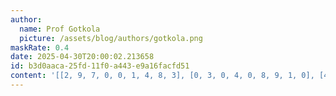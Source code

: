 ```yaml
---
author:
  name: Prof Gotkola
  picture: /assets/blog/authors/gotkola.png
maskRate: 0.4
date: 2025-04-30T20:00:02.213658
id: b3d0aaca-25fd-11f0-a443-e9a16facfd51
content: '[[2, 9, 7, 0, 0, 1, 4, 8, 3], [0, 3, 0, 4, 0, 8, 9, 1, 0], [4, 0, 1, 0, 0, 3, 5, 0, 2], [7, 4, 9, 0, 6, 5, 3, 0, 1], [0, 0, 3, 0, 7, 4, 0, 9, 5], [1, 6, 0, 0, 3, 0, 0, 7, 0], [0, 5, 0, 0, 0, 7, 1, 3, 0], [9, 0, 0, 3, 4, 6, 7, 5, 8], [3, 0, 0, 5, 1, 0, 2, 0, 6]]'
---
```

